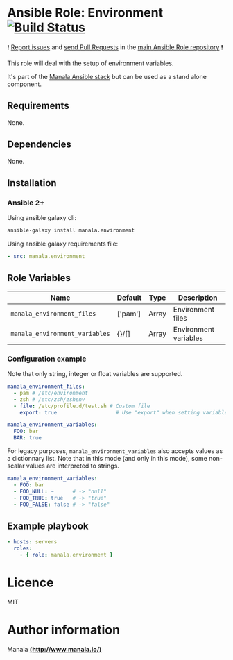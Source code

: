 # Ansible Role: Environment [![Build Status](https://travis-ci.org/manala/ansible-role-environment.svg?branch=master)](https://travis-ci.org/manala/ansible-role-environment)

:exclamation: [Report issues](https://github.com/manala/ansible-roles/issues) and [send Pull Requests](https://github.com/manala/ansible-roles/pulls) in the [main Ansible Role repository](https://github.com/manala/ansible-roles) :exclamation:

This role will deal with the setup of environment variables.

It's part of the [Manala Ansible stack](http://www.manala.io) but can be used as a stand alone component.

## Requirements

None.

## Dependencies

None.

## Installation

### Ansible 2+

Using ansible galaxy cli:

```bash
ansible-galaxy install manala.environment
```

Using ansible galaxy requirements file:

```yaml
- src: manala.environment
```

## Role Variables

| Name                           | Default | Type    | Description            |
| ------------------------------ | ------- | ------- | ---------------------- |
| `manala_environment_files`     | ['pam'] | Array   |  Environment files     |
| `manala_environment_variables` | {}/[]   | Array   |  Environment variables |

### Configuration example

Note that only string, integer or float variables are supported.

```yaml
manala_environment_files:
  - pam # /etc/environment
  - zsh # /etc/zsh/zshenv
  - file: /etc/profile.d/test.sh # Custom file
    export: true                   # Use "export" when setting variable

manala_environment_variables:
  FOO: bar
  BAR: true
```

For legacy purposes, `manala_environment_variables` also accepts values as
a dictionnary list.
Note that in this mode (and only in this mode), some non-scalar values are
interpreted to strings.

```yaml
manala_environment_variables:
  - FOO: bar
  - FOO_NULL: ~      # -> "null"
  - FOO_TRUE: true   # -> "true"
  - FOO_FALSE: false # -> "false"
```

## Example playbook

```yaml
- hosts: servers
  roles:
    - { role: manala.environment }
```

# Licence

MIT

# Author information

Manala [**(http://www.manala.io/)**](http://www.manala.io)
